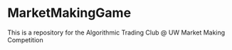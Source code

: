 # MarketMakingGame
This is a repository for the Algorithmic Trading Club @ UW Market Making Competition
